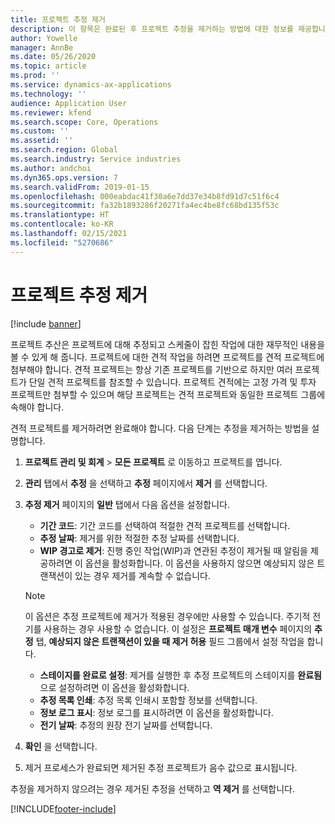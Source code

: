 ```yaml
---
title: 프로젝트 추정 제거
description: 이 항목은 완료된 후 프로젝트 추정을 제거하는 방법에 대한 정보를 제공합니다.
author: Yowelle
manager: AnnBe
ms.date: 05/26/2020
ms.topic: article
ms.prod: ''
ms.service: dynamics-ax-applications
ms.technology: ''
audience: Application User
ms.reviewer: kfend
ms.search.scope: Core, Operations
ms.custom: ''
ms.assetid: ''
ms.search.region: Global
ms.search.industry: Service industries
ms.author: andchoi
ms.dyn365.ops.version: 7
ms.search.validFrom: 2019-01-15
ms.openlocfilehash: 000eabdac41f30a6e7dd37e34b8fd91d7c51f6c4
ms.sourcegitcommit: fa32b1893286f20271fa4ec4be8fc68bd135f53c
ms.translationtype: HT
ms.contentlocale: ko-KR
ms.lasthandoff: 02/15/2021
ms.locfileid: "5270686"
---
```

# <a name="eliminate-a-project-estimate"></a>프로젝트 추정 제거

[!include [banner](../includes/banner.md)]

프로젝트 추산은 프로젝트에 대해 추정되고 스케줄이 잡힌 작업에 대한 재무적인 내용을 볼 수 있게 해 줍니다. 프로젝트에 대한 견적 작업을 하려면 프로젝트를 견적 프로젝트에 첨부해야 합니다. 견적 프로젝트는 항상 기존 프로젝트를 기반으로 하지만 여러 프로젝트가 단일 견적 프로젝트를 참조할 수 있습니다. 프로젝트 견적에는 고정 가격 및 투자 프로젝트만 첨부할 수 있으며 해당 프로젝트는 견적 프로젝트와 동일한 프로젝트 그룹에 속해야 합니다.

견적 프로젝트를 제거하려면 완료해야 합니다. 다음 단계는 추정을 제거하는 방법을 설명합니다.

1. **프로젝트 관리 및 회계** > **모든 프로젝트** 로 이동하고 프로젝트를 엽니다. 
2. **관리** 탭에서 **추정** 을 선택하고 **추정** 페이지에서 **제거** 를 선택합니다.
3. **추정 제거** 페이지의 **일반** 탭에서 다음 옵션을 설정합니다.

   - **기간 코드**: 기간 코드를 선택하여 적절한 견적 프로젝트를 선택합니다. 
   - **추정 날짜**: 제거를 위한 적절한 추정 날짜를 선택합니다.
   - **WIP 경고로 제거**: 진행 중인 작업(WIP)과 연관된 추정이 제거될 때 알림을 제공하려면 이 옵션을 활성화합니다. 이 옵션을 사용하지 않으면 예상되지 않은 트랜잭션이 있는 경우 제거를 계속할 수 없습니다. 
   > [!NOTE]
   > 이 옵션은 추정 프로젝트에 제거가 적용된 경우에만 사용할 수 있습니다. 주기적 전기를 사용하는 경우 사용할 수 없습니다. 이 설정은 **프로젝트 매개 변수** 페이지의 **추정** 탭, **예상되지 않은 트랜잭션이 있을 때 제거 허용** 필드 그룹에서 설정 작업을 합니다.
   - **스테이지를 완료로 설정**: 제거를 실행한 후 추정 프로젝트의 스테이지를 **완료됨** 으로 설정하려면 이 옵션을 활성화합니다.
   - **추정 목록 인쇄**: 추정 목록 인쇄시 포함할 정보를 선택합니다.
   - **정보 로그 표시**: 정보 로그를 표시하려면 이 옵션을 활성화합니다.
   - **전기 날짜**: 추정의 원장 전기 날짜를 선택합니다.

4.  **확인** 을 선택합니다.
5. 제거 프로세스가 완료되면 제거된 추정 프로젝트가 음수 값으로 표시됩니다. 

추정을 제거하지 않으려는 경우 제거된 추정을 선택하고 **역 제거** 를 선택합니다.   


[!INCLUDE[footer-include](../includes/footer-banner.md)]
